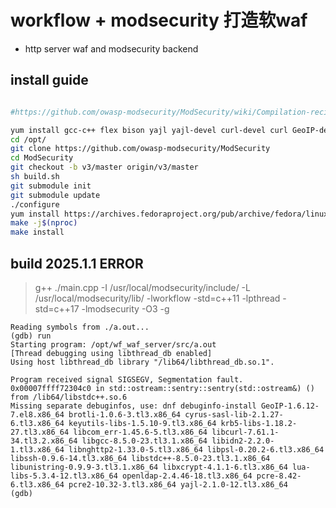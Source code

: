 # workflow + modsecurity 打造软waf
- http server waf and modsecurity backend 



## install guide 
```bash

#https://github.com/owasp-modsecurity/ModSecurity/wiki/Compilation-recipes-for-v3.x#centos-7-minimal

yum install gcc-c++ flex bison yajl yajl-devel curl-devel curl GeoIP-devel doxygen zlib-devel pcre-devel
cd /opt/
git clone https://github.com/owasp-modsecurity/ModSecurity
cd ModSecurity
git checkout -b v3/master origin/v3/master
sh build.sh
git submodule init
git submodule update
./configure
yum install https://archives.fedoraproject.org/pub/archive/fedora/linux/updates/23/x86_64/b/bison-3.0.4-3.fc23.x86_64.rpm
make -j$(nproc)
make install

```

## build 2025.1.1  ERROR 

>  g++ ./main.cpp -I /usr/local/modsecurity/include/ -L /usr/local/modsecurity/lib/ -lworkflow -std=c++11  -lpthread -std=c++17 -lmodsecurity -O3 -g 

```
Reading symbols from ./a.out...
(gdb) run 
Starting program: /opt/wf_waf_server/src/a.out 
[Thread debugging using libthread_db enabled]
Using host libthread_db library "/lib64/libthread_db.so.1".

Program received signal SIGSEGV, Segmentation fault.
0x00007ffff72304c0 in std::ostream::sentry::sentry(std::ostream&) () from /lib64/libstdc++.so.6
Missing separate debuginfos, use: dnf debuginfo-install GeoIP-1.6.12-7.el8.x86_64 brotli-1.0.6-3.tl3.x86_64 cyrus-sasl-lib-2.1.27-6.tl3.x86_64 keyutils-libs-1.5.10-9.tl3.x86_64 krb5-libs-1.18.2-27.tl3.x86_64 libcom_err-1.45.6-5.tl3.x86_64 libcurl-7.61.1-34.tl3.2.x86_64 libgcc-8.5.0-23.tl3.1.x86_64 libidn2-2.2.0-1.tl3.x86_64 libnghttp2-1.33.0-5.tl3.x86_64 libpsl-0.20.2-6.tl3.x86_64 libssh-0.9.6-14.tl3.x86_64 libstdc++-8.5.0-23.tl3.1.x86_64 libunistring-0.9.9-3.tl3.1.x86_64 libxcrypt-4.1.1-6.tl3.x86_64 lua-libs-5.3.4-12.tl3.x86_64 openldap-2.4.46-18.tl3.x86_64 pcre-8.42-6.tl3.x86_64 pcre2-10.32-3.tl3.x86_64 yajl-2.1.0-12.tl3.x86_64
(gdb) 
```
